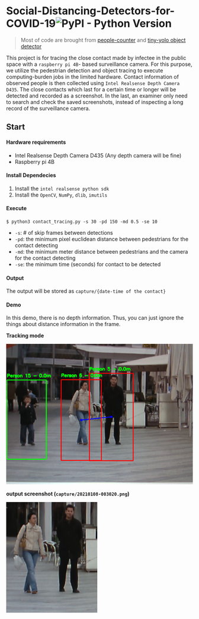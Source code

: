 # Social-Distancing-Detectors-for-COVID-19![PyPI - Python Version](https://img.shields.io/pypi/pyversions/pyrealsense2)
> Most of code are brought from [people-counter](https://www.pyimagesearch.com/2018/08/13/opencv-people-counter/) and [tiny-yolo object detector](https://www.pyimagesearch.com/2020/01/27/yolo-and-tiny-yolo-object-detection-on-the-raspberry-pi-and-movidius-ncs/)

This project is for tracing the close contact made by infectee in the public space with a `raspberry pi 4B`- based surveillance camera. For this purpose, we utilize the pedestrian detection and object tracing to execute computing-burden jobs in the limited hardware. Contact information of observed people is then collected using `Intel Realsense Depth Camera D435`.  The close contacts which last for a certain time or longer will be detected and recorded as a screenshot. In the last, an examiner only need to search and check the saved screenshots, instead of inspecting a long record of the surveillance camera.

## Start

#### Hardware requirements

* Intel Realsense Depth Camera D435 (Any depth camera will be fine)
* Raspberry pi 4B

#### Install Dependecies

1. Install the `intel realsense python sdk`
2. Install the `OpenCV`, `NumPy`, `dlib`, `imutils`

#### Execute

```shell
$ python3 contact_tracing.py -s 30 -pd 150 -md 0.5 -se 10
```

* `-s`: # of skip frames between detections
* `-pd`: the minimum pixel euclidean distance between pedestrians for the contact detecting 
* `-md`: the minimum meter distance between pedestrians and the camera for the contact detecting
* `-se`: the minimum time (seconds) for contact to be detected

#### Output

The output will be stored as `capture/{date-time of the contact}`

#### Demo

In this demo, there is no depth information. Thus, you can just ignore the things about distance information in the frame.

__Tracking mode__

![full frame](capture/full.png)

__output screenshot (`capture/20210108-003020.png`)__

![output](capture/20210108-003020.png)
